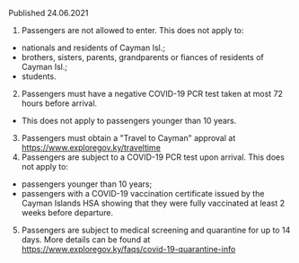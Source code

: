 Published 24.06.2021
1. Passengers are not allowed to enter.
This does not apply to:
- nationals and residents of Cayman Isl.;
- brothers, sisters, parents, grandparents or fiances of residents of Cayman Isl.;
- students.
2. Passengers must have a negative COVID-19 PCR test taken at most 72 hours before arrival.
- This does not apply to passengers younger than 10 years.
3. Passengers must obtain a "Travel to Cayman" approval at <a href="https://www.exploregov.ky/traveltime">https://www.exploregov.ky/traveltime</a> 
4. Passengers are subject to a COVID-19 PCR test upon arrival.
This does not apply to:
- passengers younger than 10 years;
- passengers with a COVID-19 vaccination certificate issued by the Cayman Islands HSA showing that they were fully vaccinated at least 2 weeks before departure.
5. Passengers are subject to medical screening and quarantine for up to 14 days. More details can be found at <a href="https://www.exploregov.ky/faqs/covid-19-quarantine-info">https://www.exploregov.ky/faqs/covid-19-quarantine-info</a> 

